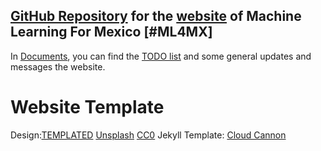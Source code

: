 [GitHub Repository](https://github.com/ML4MX/website) for the [website](https://ml4mx.github.io/website/) of Machine Learning For Mexico [#ML4MX]
---

In [Documents](https://github.com/ML4MX/website/tree/master/docs),
you can find the [TODO list](https://github.com/ML4MX/website/blob/master/docs/TODO.md)
and some general updates and messages the website.


# Website Template 
Design:[TEMPLATED](http://templated.co) [Unsplash](http://unsplash.com) [CC0](http://unsplash.com/cc0) Jekyll Template: [Cloud Cannon](http://cloudcannon.com)
